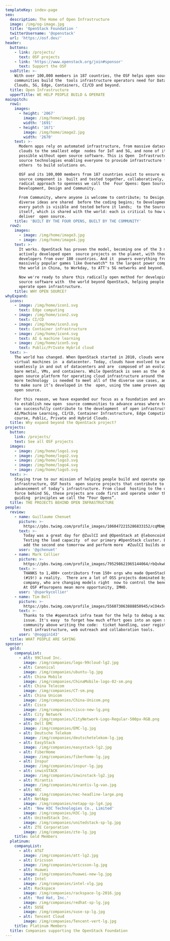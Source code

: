 ```yaml
---
templateKey: index-page
seo:
  description: The Home of Open Infrastructure
  image: /img/og-image.jpg
  title: 'OpenStack Foundation '
  twitterUsername: '@openstack'
  url: 'https://osf.dev/'
header:
  buttons:
    - link: /projects/
      text: OSF projects
    - link: 'https://www.openstack.org/join#sponsor'
      text: Support the OSF
  subTitle: >-
    With over 100,000 members in 187 countries, the OSF helps open source
    communities build the  tools infrastructure operators need for Data Center
    Clouds, 5G, Edge, Containers, CI/CD and beyond.  
  title: Open Infrastructure
  upperTitle: WE HELP PEOPLE BUILD & OPERATE
mainpitch:
  row1:
    images:
      - height: '2067'
        image: /img/home/image1.jpg
        width: '1691'
      - height: '1671'
        image: /img/home/image2.jpg
        width: '2670'
    text: >-
      Modern apps rely on automated infrastructure, from massive datacenter
      clouds to the smallest edge  nodes for IoT and 5G, and none of it is
      possible without open source software. This is Open  Infrastructure: open
      source technologies enabling everyone to provide infrastructure for
      others  to build solutions on.

      OSF and its 100,000 members from 187 countries exist to ensure each open
      source component is  built and tested together, collaboratively, with a
      radical approach to openness we call the  Four Opens: Open Source,
      Development, Design and Community.

      From Community, where anyone is welcome to contribute; to Design, where
      diverse ideas are shared  before the coding begins; to Development, when
      every patch is visible and tested before it lands;  to the Source code
      itself, which is shared with the world: each is critical to how we
      deliver  open source.
    title: 'BUILT BY THE FOUR OPENS, BUILT BY THE COMMUNITY'
  row2:
    images:
      - image: /img/home/image3.jpg
      - image: /img/home/image4.jpg
    text: >-
      It works. OpenStack has proven the model, becoming one of the 3 most
      actively developed open  source projects on the planet, with thousands of
      developers from over 180 countries. And it  powers everything from
      massively popular games like Overwatch™ to the largest power company  in
      the world in China, to Workday, to ATT's 5G networks and beyond.

      Now we're ready to share this radically open method for developing open
      source software with  the world beyond OpenStack, helping people build and
      operate open infrastructure.
    title: WHY OPEN SOURCE?
whyExpand:
  icons:
    - image: /img/home/icon1.svg
      text: Edge computing
    - image: /img/home/icon2.svg
      text: CI/CD
    - image: /img/home/icon3.svg
      text: Container infrastructure
    - image: /img/home/icon4.svg
      text: AI & machine learning
    - image: /img/home/icon5.svg
      text: Public/PrIvate Hybrid cloud
  text: >-
    The world has changed. When OpenStack started in 2010, clouds were mainly in
    virtual machines in  a datacenter. Today, clouds have evolved to work
    seamlessly in and out of datacenters and are  composed of an evolving mix of
    bare metal, VMs, and containers. While OpenStack is seen as the  de facto
    open source platform for operating cloud infrastructure around the world,
    more technology  is needed to meet all of the diverse use cases, and we want
    to make sure it’s developed in the  open, using the same proven approach to
    open source.

    For this reason, we have expanded our focus as a foundation and are helping
    to establish new open  source communities to advance areas where technology
    can successfully contribute to the development  of open infrastructure:
    AI/Machine Learning, CI/CD, Container Infrastructure, Edge Computing and  of
    course, Public, Private and Hybrid Clouds.
  title: Why expand beyond the OpenStack project?
projects:
  button:
    link: /projects/
    text: See all OSF projects
  images:
    - image: /img/home/logo1.svg
    - image: /img/home/logo2.svg
    - image: /img/home/logo3.svg
    - image: /img/home/logo4.svg
    - image: /img/home/logo5.svg
  text: >-
    Staying true to our mission of helping people build and operate open
    infrastructure, OSF hosts  open source projects that contribute to the
    advancement of today’s infrastructure. From cloud  hosting to the driving
    force behind 5G, these projects are code first and operate under the
    guiding  principles we call the “Four Opens”.
  title: THE PROJECTS BEHIND OPEN INFRASTRUCTURE
people:
  review:
    - name: Guillaume Chenuet
      picture: >-
        https://pbs.twimg.com/profile_images/1060472215286833152/cqMbWgDq_bigger.jpg
      text: >-
        Today was a great day for @ZuulCI and @OpenStack at @leboncoinEng!
        Testing the load capacity  of our primary #OpenStack cluster. Excited to
        add the second one tomorrow and perform more  #ZuulCI builds on them!
      user: '@gchenuet'
    - name: Mark Collier
      picture: >-
        https://pbs.twimg.com/profile_images/795298621965144064/rbQvkw0c_bigger.jpg
      text: >-
        THANKS to 1,400+ contributors from 150+ orgs who made OpenStack Stein
        (#19!) a reality.  There are a lot of OSS projects dominated by one
        company, who are changing models right  now to control the benefits($).
        At OSF #fouropens mean more opportunity, IMHO.
      user: '@sparkycollier'
    - name: Tim Bell
      picture: >-
        https://pbs.twimg.com/profile_images/556073063888850945/xCO4x5vO_bigger.jpeg
      text: >-
        Thanks to the #openstack infra team for the help to debug a mailing list
        issue. It's easy  to forget how much effort goes into an open source
        community above writing the code:  ticket handling, user registration,
        test infrastructure, web outreach and collaboration tools.
      user: '@noggin143'
  title: WHAT PEOPLE ARE SAYING
sponsor:
  gold:
    companyList:
      - alt: 99Cloud Inc.
        image: /img/companies/logo-99cloud-lg2.jpg
      - alt: Canonical
        image: /img/companies/ubuntu-lg.jpg
      - alt: China Mobile
        image: /img/companies/ChinaMobile-logo-02-sm.png
      - alt: China Telecom
        image: /img/companies/CT-sm.png
      - alt: China Unicom
        image: /img/companies/China-Unicom.png
      - alt: Cisco
        image: /img/companies/cisco-new-lg.png
      - alt: City Network
        image: /img/companies/CityNetwork-Logo-Regular-500px-RGB.png
      - alt: Dell EMC
        image: /img/companies/EMC-lg.jpg
      - alt: Deutsche Telekom
        image: /img/companies/deutschetelekom-lg.jpg
      - alt: EasyStack
        image: /img/companies/easystack-lg2.jpg
      - alt: FiberHome
        image: /img/companies/fiberhome-lg.jpg
      - alt: Inspur
        image: /img/companies/inspur-lg.jpg
      - alt: inwinSTACK
        image: /img/companies/inwinstack-lg2.jpg
      - alt: Mirantis
        image: /img/companies/mirantis-lg-van.jpg
      - alt: NEC
        image: /img/companies/nec-headline-large.png
      - alt: NetApp
        image: /img/companies/netapp-sp-lg4.jpg
      - alt: 'New H3C Technologies Co., Limited'
        image: /img/companies/H3C-lg.jpg
      - alt: UnitedStack Inc.
        image: /img/companies/unitedstack-sp-lg.jpg
      - alt: ZTE Corporation
        image: /img/companies/zte-lg.jpg
    title: Gold Members
  platinum:
    companyList:
      - alt: AT&T
        image: /img/companies/att-lg2.jpg
      - alt: Ericsson
        image: /img/companies/ericsson-lg.jpg
      - alt: Huawei
        image: /img/companies/huawei-new-lg.jpg
      - alt: Intel
        image: /img/companies/intel-xlg.jpg
      - alt: Rackspace
        image: /img/companies/rackspace-lg-2016.jpg
      - alt: 'Red Hat, Inc.'
        image: /img/companies/redhat-sp-lg.jpg
      - alt: SUSE
        image: /img/companies/suse-sp-lg.jpg
      - alt: Tencent Cloud
        image: /img/companies/Tencent-vert-lg.jpg
    title: Platinum Members
  title: Companies supporting the OpenStack Foundation
---
```


